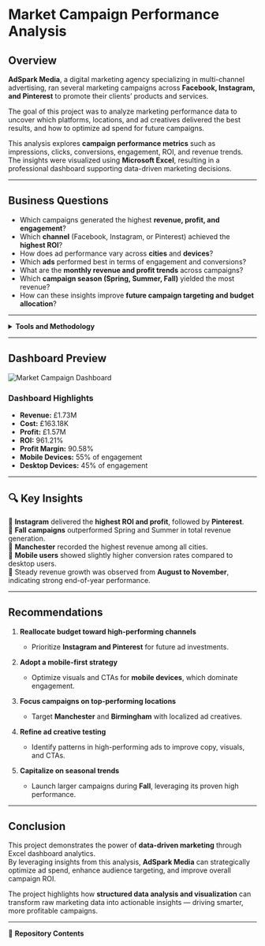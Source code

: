 # Market Campaign Performance Analysis

## Overview

**AdSpark Media**, a digital marketing agency specializing in multi-channel advertising, ran several marketing campaigns across **Facebook, Instagram, and Pinterest** to promote their clients’ products and services.

The goal of this project was to analyze marketing performance data to uncover which platforms, locations, and ad creatives delivered the best results, and how to optimize ad spend for future campaigns.

This analysis explores **campaign performance metrics** such as impressions, clicks, conversions, engagement, ROI, and revenue trends.  
The insights were visualized using **Microsoft Excel**, resulting in a professional dashboard supporting data-driven marketing decisions.

---

## Business Questions

- Which campaigns generated the highest **revenue, profit, and engagement**?  
- Which **channel** (Facebook, Instagram, or Pinterest) achieved the **highest ROI**?  
- How does ad performance vary across **cities** and **devices**?  
- Which **ads** performed best in terms of engagement and conversions?  
- What are the **monthly revenue and profit trends** across campaigns?  
- Which **campaign season (Spring, Summer, Fall)** yielded the most revenue?  
- How can these insights improve **future campaign targeting and budget allocation**?

---

<details>
<summary><b>Tools and Methodology</b></summary>

### Tools Used
- **Microsoft Excel** – Data analysis, pivot tables, and dashboard visualization  
- **Power Query** – Data cleaning and transformation  

### Methodology

**1. Data Cleaning**  
- Removed duplicates and handled missing entries.  
- Verified date formats, currencies, and categorical consistency.  

**2. Data Aggregation**  
- Grouped data by campaign, channel, city, device, and ad for key performance analysis.  

**3. Metric Calculation**  
Calculated performance metrics including:  
- CTR (Click-Through Rate)  
- CPC (Cost per Click)  
- ROI (Return on Investment)  
- Profit Margin  
- Total Revenue and Cost  

**4. Visualization**  
Designed an interactive dashboard in **Excel**, using slicers for month, campaign, and ad filters to uncover patterns and trends.

</details>

---

## Dashboard Preview

![Market Campaign Dashboard](./5cf0218e-c1aa-439d-be5b-7d7af532469c.png)

### Dashboard Highlights
-  **Revenue:** £1.73M  
-  **Cost:** £163.18K  
-  **Profit:** £1.57M  
-  **ROI:** 961.21%  
-  **Profit Margin:** 90.58%  
-  **Mobile Devices:** 55% of engagement  
-  **Desktop Devices:** 45% of engagement  

---

## 🔍 Key Insights

📍 **Instagram** delivered the **highest ROI and profit**, followed by **Pinterest**.  
📍 **Fall campaigns** outperformed Spring and Summer in total revenue generation.  
📍 **Manchester** recorded the highest revenue among all cities.  
📍 **Mobile users** showed slightly higher conversion rates compared to desktop users.  
📍 Steady revenue growth was observed from **August to November**, indicating strong end-of-year performance.  

---

## Recommendations

1. **Reallocate budget toward high-performing channels**  
   - Prioritize **Instagram and Pinterest** for future ad investments.  

2. **Adopt a mobile-first strategy**  
   - Optimize visuals and CTAs for **mobile devices**, which dominate engagement.  

3. **Focus campaigns on top-performing locations**  
   - Target **Manchester** and **Birmingham** with localized ad creatives.  

4. **Refine ad creative testing**  
   - Identify patterns in high-performing ads to improve copy, visuals, and CTAs.  

5. **Capitalize on seasonal trends**  
   - Launch larger campaigns during **Fall**, leveraging its proven high performance.  

---

##  Conclusion

This project demonstrates the power of **data-driven marketing** through Excel dashboard analytics.  
By leveraging insights from this analysis, **AdSpark Media** can strategically optimize ad spend, enhance audience targeting, and improve overall campaign ROI.

The project highlights how **structured data analysis and visualization** can transform raw marketing data into actionable insights — driving smarter, more profitable campaigns.

---

📂 **Repository Contents**

